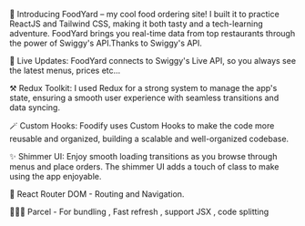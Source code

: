 🍔 Introducing FoodYard – my cool food ordering site! I built it to practice ReactJS and Tailwind CSS, making it both tasty and a tech-learning adventure. FoodYard brings you real-time data from top restaurants through the power of Swiggy's API.Thanks to Swiggy's API.

🛜 Live Updates: FoodYard connects to Swiggy's Live API, so you always see the latest menus, prices etc...

⚒️ Redux Toolkit: I used Redux for a strong system to manage the app's state, ensuring a smooth user experience with seamless transitions and data syncing.

🪄 Custom Hooks: Foodify uses Custom Hooks to make the code more reusable and organized, building a scalable and well-organized codebase.

✨ Shimmer UI: Enjoy smooth loading transitions as you browse through menus and place orders. The shimmer UI adds a touch of class to make using the app enjoyable.

🧭 React Router DOM - Routing and Navigation.

🙅🏻‍♂ Parcel - For bundling , Fast refresh , support JSX , code splitting

